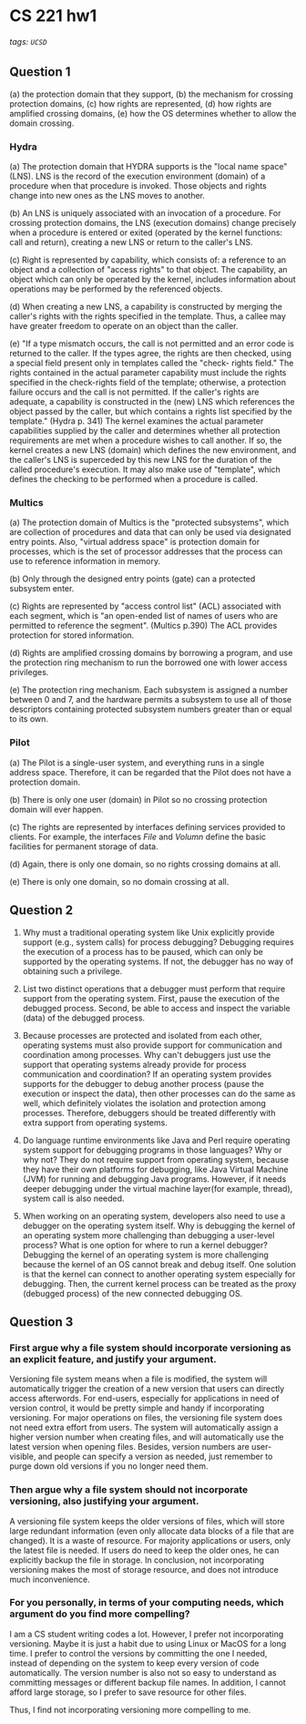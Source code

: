 # CS 221 hw1

###### tags: `UCSD`


## Question 1

(a) the protection domain that they support, 
(b) the mechanism for crossing protection domains, 
(c) how rights are represented, 
(d) how rights are amplified crossing domains,
(e) how the OS determines whether to allow the domain crossing.


### Hydra

(a) The protection domain that HYDRA supports is the "local name space" (LNS). LNS is the record of the execution environment (domain) of a procedure when that procedure is invoked. Those objects and rights change into new ones as the LNS moves to another.

(b) An LNS is uniquely associated with an invocation of a procedure. For crossing protection domains,  the LNS (execution domains) change precisely when a procedure is entered or exited (operated by the kernel functions: call and return), creating a new LNS or return to the caller's LNS.

(c) Right is represented by capability, which consists of: a reference to an object and a collection of "access rights" to that object. The capability, an object which can only be operated by the kernel, includes information about operations may be performed by the referenced objects. 

(d) When creating a new LNS, a capability is constructed by merging the caller's rights with the rights specified in the template. Thus, a callee may have greater freedom to operate on an object than the caller.

(e) "If a type mismatch occurs, the call is not permitted and an error code is returned to the caller. If the types agree, the rights are then checked, using a special field present only in templates called the "check- rights field." The rights contained in the actual parameter capability must include the rights specified in the check-rights field of the template; otherwise, a protection failure occurs and the call is not permitted. If the caller's rights are adequate, a capability is constructed in the (new) LNS which references the object passed by the caller, but which contains a rights list specified by the template." (Hydra p. 341)
The kernel examines the actual parameter capabilities supplied by the caller and determines whether all protection requirements are met when a procedure wishes to call another. If so, the kernel creates a new LNS (domain) which defines the new environment, and the caller's LNS is superceded by this new LNS for the duration of the called procedure's execution. It may also make use of "template", which defines the checking to be performed when a procedure is called.

### Multics
(a) The protection domain of Multics is the "protected subsystems", which are collection of procedures and data that can only be used via designated entry points. Also, "virtual address space" is protection domain for processes, which is the set of processor addresses that the process can use to reference information in memory.

(b) Only through the designed entry points (gate) can a protected subsystem enter.

(c) Rights are represented by "access control list" (ACL) associated with each segment, which is "an open-ended list of names of users who are permitted to reference the segment". (Multics p.390) The ACL provides protection for stored information.

(d) Rights are amplified crossing domains by borrowing a program, and use the protection ring mechanism to run the borrowed one with lower access privileges.

(e) The protection ring mechanism. Each subsystem is assigned a number between 0 and 7, and the hardware permits a subsystem to use all of those descriptors containing protected subsystem numbers greater than or equal to its own.


### Pilot

(a) The Pilot is a single-user system, and everything runs in a single address space. Therefore, it can be regarded that the Pilot does not have a protection domain.

(b) There is only one user (domain) in Pilot so no crossing protection domain will ever happen.

(c) The rights are represented by interfaces defining services provided to clients. For example, the interfaces *File* and *Volumn* define the basic facilities for permanent storage of data.

(d) Again, there is only one domain, so no rights crossing domains at all.

(e) There is only one domain, so no domain crossing at all.


## Question 2

1. Why must a traditional operating system like Unix explicitly provide support (e.g., system calls) for process debugging?
Debugging requires the execution of a process has to be paused, which can only be supported by the operating systems. If not, the debugger has no way of obtaining such a privilege.

2. List two distinct operations that a debugger must perform that require support from the operating system.
First, pause the execution of the debugged process.
Second, be able to access and inspect the variable (data) of the debugged process.

3. Because processes are protected and isolated from each other, operating systems must also provide support for communication and coordination among processes. Why can't debuggers just use the support that operating systems already provide for process communication and coordination?
If an operating system provides supports for the debugger to debug another process (pause the execution or inspect the data), then other processes can do the same as well, which definitely violates the isolation and protection among processes. Therefore, debuggers should be treated differently with extra support from operating systems.

4. Do language runtime environments like Java and Perl require operating system support for debugging programs in those languages? Why or why not?
They do not require support from operating system, because they have their own platforms for debugging, like Java Virtual Machine (JVM) for running and debugging Java programs. However, if it needs deeper debugging under the virtual machine layer(for example, thread), system call is also needed. 

5. When working on an operating system, developers also need to use a debugger on the operating system itself. Why is debugging the kernel of an operating system more challenging than debugging a user-level process? What is one option for where to run a kernel debugger?
Debugging the kernel of an operating system is more challenging because the kernel of an OS cannot break and debug itself. 
One solution is that the kernel can connect to another operating system especially for debugging. Then, the current kernel process can be treated as the proxy (debugged process) of the new connected debugging OS.


## Question 3

### First argue why a file system should incorporate versioning as an explicit feature, and justify your argument.

Versioning file system means when a file is modified, the system will automatically trigger the creation of a new version that users can directly access afterwords. For end-users, especially for applications in need of version control, it would be pretty simple and handy if incorporating versioning.
For major operations on files, the versioning file system does not need extra effort from users. The system will automatically assign a higher version number when creating files, and will automatically use the latest version when opening files. Besides, version numbers are user-visible, and people can specify a version as needed, just remember to purge down old versions if you no longer need them.

### Then argue why a file system should not incorporate versioning, also justifying your argument.
A versioning file system keeps the older versions of files, which will store large redundant information (even only allocate data blocks of a file that are changed). It is a waste of resource. For majority applications or users, only the latest file is needed. If users do need to keep the older ones, he can explicitly backup the file in storage. In conclusion, not incorporating versioning makes the most of storage resource, and does not introduce much inconvenience.

### For you personally, in terms of your computing needs, which argument do you find more compelling?
I am a CS student writing codes a lot. However, I prefer not incorporating versioning. Maybe it is just a habit due to using Linux or MacOS for a long time.
I prefer to control the versions by committing the one I needed, instead of depending on the system to keep every version of code automatically. The version number is also not so easy to understand as committing messages or different backup file names. In addition, I cannot afford large storage, so I prefer to save resource for other files.

Thus, I find not incorporating versioning more compelling to me.
